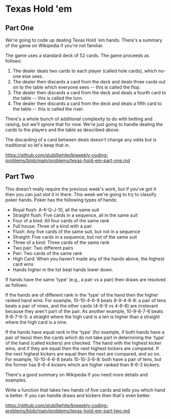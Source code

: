 # Texas Hold 'em

## Part One

We're going to code up dealing Texas Hold 'em hands. There's a summary of the game on Wikipedia if you're not familiar.

The game uses a standard deck of 52 cards. The game proceeds as follows:

1. The dealer deals two cards to each player (called hole cards), which no-one else sees.
2. The dealer then discards a card from the deck and deals three cards out on to the table which everyone sees -- this is called the flop.
3. The dealer then discards a card from the deck and deals a fourth card to the table -- this is called the turn.
4. The dealer then discards a card from the deck and deals a fifth card to the table -- this is called the river.

There's a whole bunch of additional complexity to do with betting and raising, but we'll ignore that for now. We're just going to handle dealing the cards to the players and the table as described above.

The discarding of a card between deals doesn't change any odds but is traditional so let's keep that in.

https://github.com/stubillwhite/biweekly-coding-problems/blob/main/problems/texas-hold-em-part-one.md

## Part Two

This doesn't really require the previous week's work, but if you've got it then you can just slot it in there. This week we're going to try to classify poker hands. Poker has the following types of hands:

* Royal flush: A-K-Q-J-10, all the same suit
* Straight flush: Five cards in a sequence, all in the same suit
* Four of a kind: All four cards of the same rank
* Full house: Three of a kind with a pair
* Flush: Any five cards of the same suit, but not in a sequence
* Straight: Five cards in a sequence, but not of the same suit
* Three of a kind: Three cards of the same rank
* Two pair: Two different pairs
* Pair: Two cards of the same rank
* High Card: When you haven't made any of the hands above, the highest card wins
* Hands higher in the list beat hands lower down.

If hands have the same 'type' (e.g., a pair vs a pair) then draws are resolved as follows:

If the hands are of different rank in the 'type' of the hand then the higher ranked hand wins. For example, 10-10-4-6-9 beats 9-9-4-6-8: a pair of tens beats a pair of nines, and the other cards (4-6-9 vs 4-6-8) are irrelevant because they aren't part of the pair. As another example, 10-9-8-7-6 beats 9-8-7-6-5: a straight where the high card is a ten is higher than a straight where the high card is a nine.

If the hands have equal rank in the 'type' (for example, if both hands have a pair of twos) then the cards which do not take part in determining the 'type' of the hand (called kickers) are checked. The hand with the highest kicker wins, and if they are equal then the next highest kickers are compared. If the next highest kickers are equal then the next are compared, and so on. For example, 10-10-4-6-8 beats 10-10-3-6-8: both have a pair of tens, but the former has 8-6-4 kickers which are higher ranked than 8-6-3 kickers.

There's a good summary on Wikipedia if you need more details and examples.

Write a function that takes two hands of five cards and tells you which hand is better. If you can handle draws and kickers then that's even better.

https://github.com/stubillwhite/biweekly-coding-problems/blob/main/problems/texas-hold-em-part-two.md

